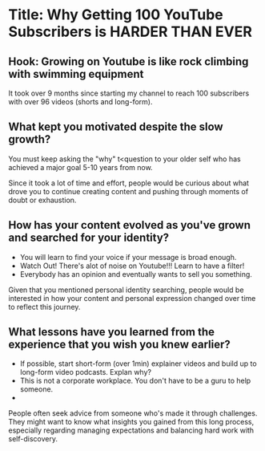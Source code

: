# Title: Why Getting 100 YouTube Subscribers is HARDER THAN EVER

## Hook: Growing on Youtube is like rock climbing with swimming equipment
It took over 9 months since starting my channel to reach 100 subscribers with over 96 videos (shorts and long-form).

## What kept you motivated despite the slow growth?
You must keep asking the "why" t<question to your older self who has achieved a major goal 5-10 years from now. 

Since it took a lot of time and effort, people would be curious about what drove you to continue creating content and pushing through moments of doubt or exhaustion.

## How has your content evolved as you've grown and searched for your identity?
- You will learn to find your voice if your message is broad enough.
- Watch Out! There's alot of noise on Youtube!!! Learn to have a filter!
- Everybody has an opinion and eventually wants to sell you something.

Given that you mentioned personal identity searching, people would be interested in how your content and personal expression changed over time to reflect this journey.

## What lessons have you learned from the experience that you wish you knew earlier?
- If possible, start short-form (over 1min) explainer videos and build up to long-form video podcasts. Explan why?
- This is not a corporate workplace. You don't have to be a guru to help someone. 
- 

 
People often seek advice from someone who's made it through challenges. They might want to know what insights you gained from this long process, especially regarding managing expectations and balancing hard work with self-discovery.







